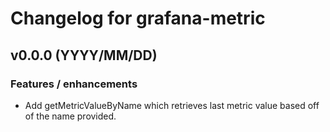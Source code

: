 # Changelog for grafana-metric

## v0.0.0 (YYYY/MM/DD)

### Features / enhancements

- Add getMetricValueByName which retrieves last metric value based off of the name provided.
